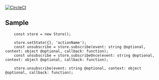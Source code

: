 [![CircleCI](https://circleci.com/gh/feliperohdee/smallorange-light-store.svg?style=svg)](https://circleci.com/gh/feliperohdee/smallorange-light-store)

## Sample

		const store = new Store();

		store.setState({}, 'actionName');
		const unsubscribe = store.subscribe(event: string @optional, context: object @optional, callback: function);
		const unsubscribe = store.subscribeOnce(event: string @optional, context: object @optional, callback: function);
		
		store.unsubscribe(event: string @optional, context: object @optional, callback: function);
